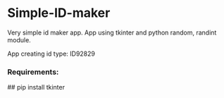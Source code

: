 # Simple-ID-maker
Very simple id maker app. App using tkinter and python random, randint module.

App creating id type: ID92829

<h3>Requirements:</h3>
##
    pip install tkinter
